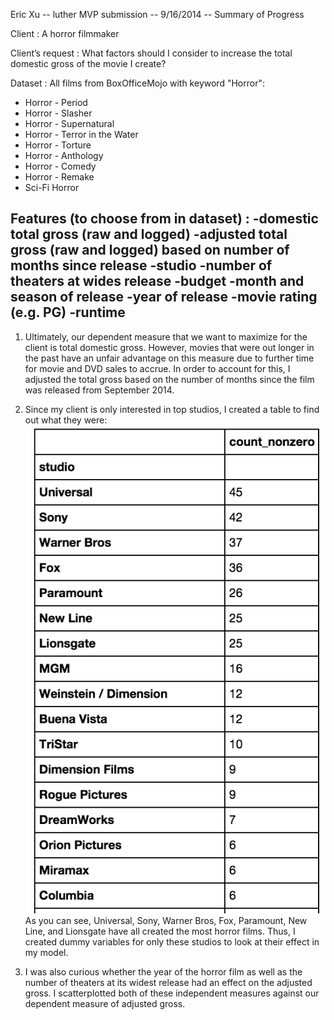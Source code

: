 Eric Xu -- luther MVP submission -- 9/16/2014 -- Summary of Progress

Client : A horror filmmaker

Client’s request :  What factors should I consider to increase the total domestic gross of the movie I create?

Dataset : All films from BoxOfficeMojo with keyword "Horror":

  - Horror - Period
  - Horror - Slasher
  - Horror - Supernatural
  - Horror - Terror in the Water
  - Horror - Torture
  - Horror - Anthology
  - Horror - Comedy
  - Horror - Remake
  - Sci-Fi Horror

Features (to choose from in dataset) : 
  -domestic total gross (raw and logged)
  -adjusted total gross (raw and logged) based on number of months since release
  -studio
  -number of theaters at wides release
  -budget
  -month and season of release
  -year of release
  -movie rating (e.g. PG)
  -runtime
--------------------------------------------------------------------------------------------------------------------------------
1.  Ultimately, our dependent measure that we want to maximize for the client is total domestic gross.  However, movies that were out longer in the past have an unfair advantage on this measure due to further time for movie and DVD sales to accrue.  In order to account for this, I adjusted the total gross based on the number of months since the film was released from September 2014. 

2.  Since my client is only interested in top studios, I created a table to find out what they were:
![](./img/tableStudioCount.png)
As you can see, Universal, Sony, Warner Bros, Fox, Paramount, New Line, and Lionsgate have all created the most horror films.  Thus, I created dummy variables for only these studios to look at their effect in my model.

3.  I was also curious whether the year of the horror film as well as the number of theaters at its widest release had an effect on the adjusted gross.  I scatterplotted both of these independent measures against our dependent measure of adjusted gross.




